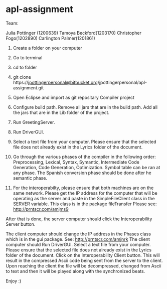 # apl-assignment
Team:

Julia Pottinger (1200639)
Tamoya Beckford(1203170)
Christopher Fogo(1202890)
Carlington Palmer(1201861)


1. Create a folder on your computer

2. Go to terminal

3. cd to folder

4. git clone https://jpottingerpersonal@bitbucket.org/jpottingerpersonal/apl-assignment.git

5. Open Eclipse and import as git repositary Compiler project

6. Configure build path. Remove all jars that are in the build path. Add all the jars that are in the Lib folder of the project.

7. Run GreetingServer.

8. Run DriverGUI.

9. Select a text file from your computer. Please ensure that the selected file does not already exist in the Lyrics folder of the document.

10. Go through the various phases of the compiler in the following order: Preprocessing, Lexical, Syntax, Symantic, Intermediate Code Generation, Code Generation, Optimization. Symbol table can be ran at any phase. The Spanish conversion phase should be done after he semantic phase.

11. For the interoperabilty, please ensure that both machines are on the same network. Please get the IP address for the computer that will be operating as the server and paste in the SimpleFileClient class in the SERVER variable. This class is in the package fileTransfer Please see: http://prntscr.com/amjms9

After that is done, the server computer should click the Interoperability Server button. 

The client computer should change the IP address in the Phases class which is in the gui package. See: http://prntscr.com/amjnrk
The client computer should Run DriverGUI. Select a text file from your computer. Please ensure that the selected file does not already exist in the Lyrics folder of the document. Click on the Interoperability Client button. This will result in the compressed Ascii code being sent from the server to the client. Upon reaching the client the file will be decompressed, changed from Ascii to text and then it will be played along with the synchronized beats.

Enjoy :)
